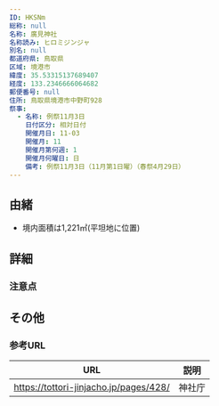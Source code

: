 ```yaml
---
ID: HKSNm
総称: null
名称: 廣見神社
名称読み: ヒロミジンジャ
別名: null
都道府県: 鳥取県
区域: 境港市
緯度: 35.53315137689407
経度: 133.2346666064682
郵便番号: null
住所: 鳥取県境港市中野町928
祭事:
  - 名称: 例祭11月3日
    日付区分: 相対日付
    開催月日: 11-03
    開催月: 11
    開催月第何週: 1
    開催月何曜日: 日
    備考: 例祭11月3日（11月第1日曜）（春祭4月29日）
---
```


## 由緒

- 境内面積は1,221㎡(平坦地に位置)

## 詳細

### 注意点

## その他

### 参考URL

| URL                                    | 説明   |
| -------------------------------------- | ------ |
| https://tottori-jinjacho.jp/pages/428/ | 神社庁 |
